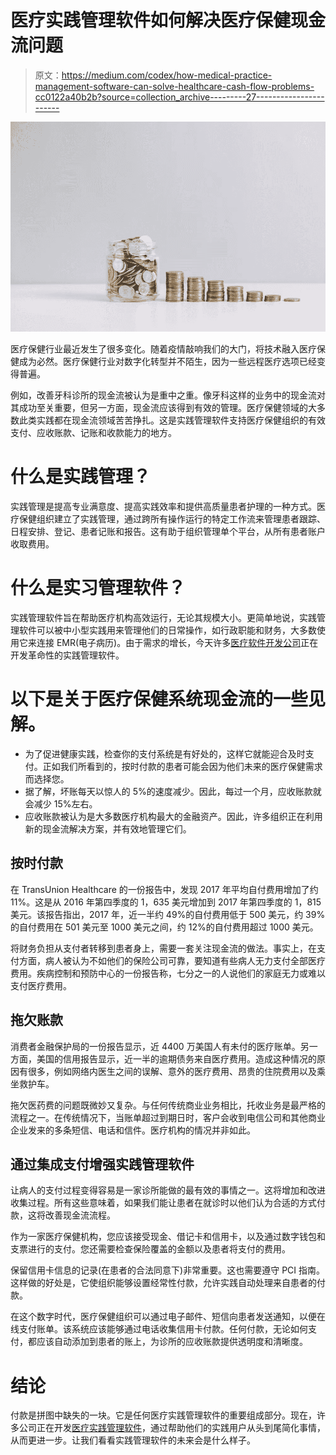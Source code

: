# 医疗实践管理软件如何解决医疗保健现金流问题

> 原文：<https://medium.com/codex/how-medical-practice-management-software-can-solve-healthcare-cash-flow-problems-cc0122a40b2b?source=collection_archive---------27----------------------->

![](img/13bd3f08e6849811fe8972da276208c1.png)

医疗保健行业最近发生了很多变化。随着疫情敲响我们的大门，将技术融入医疗保健成为必然。医疗保健行业对数字化转型并不陌生，因为一些远程医疗选项已经变得普遍。

例如，改善牙科诊所的现金流被认为是重中之重。像牙科这样的业务中的现金流对其成功至关重要，但另一方面，现金流应该得到有效的管理。医疗保健领域的大多数此类实践都在现金流领域苦苦挣扎。这是实践管理软件支持医疗保健组织的有效支付、应收账款、记账和收款能力的地方。

# **什么是实践管理？**

实践管理是提高专业满意度、提高实践效率和提供高质量患者护理的一种方式。医疗保健组织建立了实践管理，通过跨所有操作运行的特定工作流来管理患者跟踪、日程安排、登记、患者记账和报告。这有助于组织管理单个平台，从所有患者账户收取费用。

# **什么是实习管理软件？**

实践管理软件旨在帮助医疗机构高效运行，无论其规模大小。更简单地说，实践管理软件可以被中小型实践用来管理他们的日常操作，如行政职能和财务，大多数使用它来连接 EMR(电子病历)。由于需求的增长，今天许多[医疗软件开发公司](https://www.daffodilsw.com/healthcare-software-development-company)正在开发革命性的实践管理软件。

# **以下是关于医疗保健系统现金流的一些见解。**

*   为了促进健康实践，检查你的支付系统是有好处的，这样它就能迎合及时支付。正如我们所看到的，按时付款的患者可能会因为他们未来的医疗保健需求而选择您。
*   据了解，坏账每天以惊人的 5%的速度减少。因此，每过一个月，应收账款就会减少 15%左右。
*   应收账款被认为是大多数医疗机构最大的金融资产。因此，许多组织正在利用新的现金流解决方案，并有效地管理它们。

## **按时付款**

在 TransUnion Healthcare 的一份报告中，发现 2017 年平均自付费用增加了约 11%。这是从 2016 年第四季度的 1，635 美元增加到 2017 年第四季度的 1，815 美元。该报告指出，2017 年，近一半约 49%的自付费用低于 500 美元，约 39%的自付费用在 501 美元至 1000 美元之间，约 12%的自付费用超过 1000 美元。

将财务负担从支付者转移到患者身上，需要一套关注现金流的做法。事实上，在支付方面，病人被认为不如他们的保险公司可靠，要知道有些病人无力支付全部医疗费用。疾病控制和预防中心的一份报告称，七分之一的人说他们的家庭无力或难以支付医疗费用。

## **拖欠账款**

消费者金融保护局的一份报告显示，近 4400 万美国人有未付的医疗账单。另一方面，美国的信用报告显示，近一半的逾期债务来自医疗费用。造成这种情况的原因有很多，例如网络内医生之间的误解、意外的医疗费用、昂贵的住院费用以及乘坐救护车。

拖欠医药费的问题既微妙又复杂。与任何传统商业业务相比，托收业务是最严格的流程之一。在传统情况下，当账单超过到期日时，客户会收到电信公司和其他商业企业发来的多条短信、电话和信件。医疗机构的情况并非如此。

## **通过集成支付增强实践管理软件**

让病人的支付过程变得容易是一家诊所能做的最有效的事情之一。这将增加和改进收集过程。所有这些意味着，如果我们能让患者在就诊时以他们认为合适的方式付款，这将改善现金流流程。

作为一家医疗保健机构，您应该接受现金、借记卡和信用卡，以及通过数字钱包和支票进行的支付。您还需要检查保险覆盖的金额以及患者将支付的费用。

保留信用卡信息的记录(在患者的合法同意下)非常重要。这也需要遵守 PCI 指南。这样做的好处是，它使组织能够设置经常性付款，允许实践自动处理来自患者的付款。

在这个数字时代，医疗保健组织可以通过电子邮件、短信向患者发送通知，以便在线支付账单。该系统应该能够通过电话收集信用卡付款。任何付款，无论如何支付，都应该自动添加到患者的账上，为诊所的应收账款提供透明度和清晰度。

# **结论**

付款是拼图中缺失的一块。它是任何医疗实践管理软件的重要组成部分。现在，许多公司正在开发[医疗实践管理软件](https://www.daffodilsw.com/healthcare-software-development-company/medical-practice-management-solutions)，通过帮助他们的实践用户从头到尾简化事情，从而更进一步。让我们看看实践管理软件的未来会是什么样子。